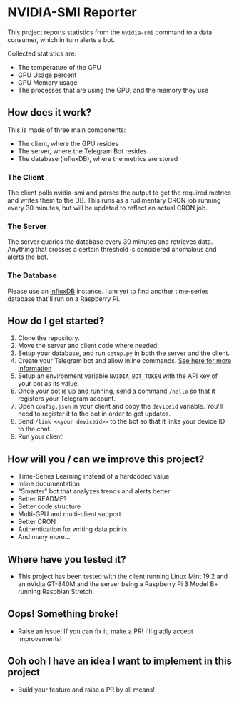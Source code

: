 # NVIDIA-SMI Reporter

This project reports statistics from the `nvidia-smi` command to a data consumer, which in turn alerts a bot.

Collected statistics are:

* The temperature of the GPU
* GPU Usage percent
* GPU Memory usage
* The processes that are using the GPU, and the memory they use


## How does it work?

This is made of three main components:

* The client, where the GPU resides
* The server, where the Telegram Bot resides
* The database (influxDB), where the metrics are stored

### The Client

The client polls nvidia-smi and parses the output to get the required metrics and writes them to the DB. This runs as a rudimentary CRON job running every 30 minutes, but will be updated to reflect an actual CRON job.

### The Server

The server queries the database every 30 minutes and retrieves data. Anything that crosses a certain threshold is considered anomalous and alerts the bot.

### The Database

Please use an [influxDB](https://www.influxdata.com/) instance. I am yet to find another time-series database that'll run on a Raspberry Pi.

## How do I get started?

1. Clone the repository.
2. Move the server and client code where needed.
3. Setup your database, and run `setup.py` in both the server and the client.
4. Create your Telegram bot and allow inline commands. [See here for more information](https://core.telegram.org/bots)
5. Setup an environment variable `NVIDIA_BOT_TOKEN` with the API key of your bot as its value.
6. Once your bot is up and running, send a command `/hello` so that it registers your Telegram account.
7. Open `config.json` in your client and copy the `deviceid` variable. You'll need to register it to the bot in order to get updates.
8. Send `/link <<your deviceid>>` to the bot so that it links your device ID to the chat.
9. Run your client!

## How will you / can we improve this project?

* Time-Series Learning instead of a hardcoded value
* Inline documentation
* "Smarter" bot that analyzes trends and alerts better
* Better README?
* Better code structure
* Multi-GPU and multi-client support
* Better CRON
* Authentication for writing data points
* And many more...

## Where have you tested it?

* This project has been tested with the client running Linux Mint 19.2 and an nVidia GT-840M and the server being a Raspberry Pi 3 Model B+ running Raspbian Stretch.

## Oops! Something broke!

* Raise an issue! If you can fix it, make a PR! I'll gladly accept improvements!

## Ooh ooh I have an idea I want to implement in this project

* Build your feature and raise a PR by all means!